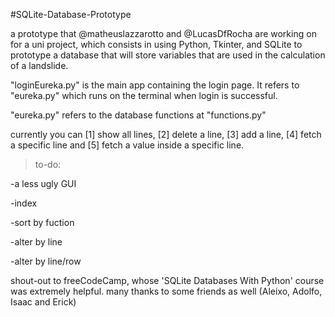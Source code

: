 #SQLite-Database-Prototype

a prototype that @matheuslazzarotto and @LucasDfRocha are working on for a uni project, which consists in using Python, Tkinter, and SQLite to prototype a database that will store variables that are used in the calculation of a landslide.

"loginEureka.py" is the main app containing the login page. It refers to "eureka.py" which runs on the terminal when login is successful. 

"eureka.py" refers to the database functions at "functions.py"

currently you can [1] show all lines, [2] delete a line, [3] add a line, [4] fetch a specific line and [5] fetch a value inside a specific line.

>to-do:

-a less ugly GUI

-index

-sort by fuction

-alter by line

-alter by line/row

shout-out to freeCodeCamp, whose 'SQLite Databases With Python' course was extremely helpful. many thanks to some friends as well (Aleixo, Adolfo, Isaac and Erick)
